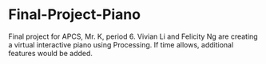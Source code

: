 Final-Project-Piano
===================
Final project for APCS, Mr. K, period 6. Vivian Li and Felicity Ng are creating a virtual interactive piano using Processing. If time allows, additional features would be added.
